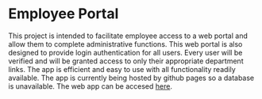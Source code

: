 # Employee Portal

This project is intended to facilitate employee access to a web portal and allow them to complete 
administrative functions. This web portal is also designed to provide login authentication for all users. 
Every user will be verified and will be granted access to only their appropriate department links. 
The app is efficient and easy to use with all functionality readily available. The app is currently
being hosted by github pages so a database is unavailable. The web app can be accesed [here](https://guerrae.github.io/SoftwareEngineering-Employee_Portal/#/).
